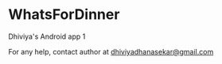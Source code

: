 # WhatsForDinner
Dhiviya's Android app 1

For any help, contact author at dhiviyadhanasekar@gmail.com

